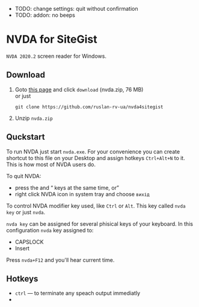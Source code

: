 * TODO: change settings: quit without confirmation
* TODO: addon: no beeps


# NVDA for SiteGist

`NVDA 2020.2` screen reader for Windows. 

## Download

1. Goto [this page](./files/nvda.zip) and click `download` (nvda.zip, 76 MB)  
   or just
   ```
   git clone https://github.com/ruslan-rv-ua/nvda4sitegist
   ```
   
1. Unzip `nvda.zip`


## Quckstart

To run NVDA just start `nvda.exe`. 
For your convenience you can create shortcut to this file on your Desktop and assign hotkeys 
`Ctrl+Alt+N` to it. 
This is how most of NVDA users do. 

To quit NVDA:

- press the <CAPSLOCK> and <q> keys at the same time, or
- right click NVDA icon in system tray and choose `вихід`

To control NVDA modifier key used, like `Ctrl` or `Alt`. 
This key called `nvda key` or just `nvda`. 

`nvda key` can be assigned for several phisical keys of your keyboard. 
In this configuration `nvda` key assigned to:

- CAPSLOCK
- Insert

Press `nvda+F12` and you'll hear current time. 

## Hotkeys

- `ctrl` — to terminate any speach output immediatly
- 




